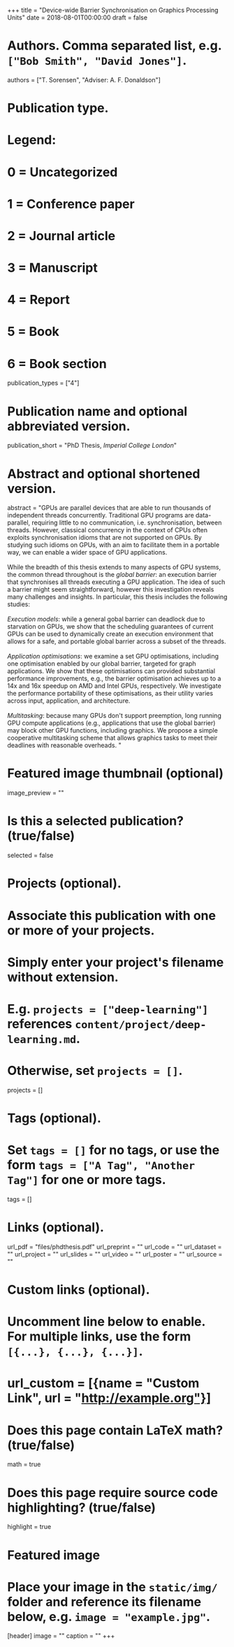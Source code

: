  +++
title = "Device-wide Barrier Synchronisation on Graphics Processing Units"
date = 2018-08-01T00:00:00
draft = false

# Authors. Comma separated list, e.g. `["Bob Smith", "David Jones"]`.
authors = ["T. Sorensen", "Adviser: A. F. Donaldson"]

# Publication type.
# Legend:
# 0 = Uncategorized
# 1 = Conference paper
# 2 = Journal article
# 3 = Manuscript
# 4 = Report
# 5 = Book
# 6 = Book section
publication_types = ["4"]

# Publication name and optional abbreviated version.
publication_short = "PhD Thesis, *Imperial College London*"

# Abstract and optional shortened version.
abstract = "GPUs are parallel devices that are able to run thousands of independent threads concurrently. Traditional GPU programs are data-parallel, requiring little to no communication, i.e. synchronisation, between threads. However, classical  concurrency in the context of CPUs often exploits synchronisation  idioms that are not supported on GPUs. By studying such idioms on  GPUs, with an aim to facilitate them in a portable way, we can  enable a wider space of GPU applications.<br> <br>   While the breadth of this thesis extends to many aspects of GPU   systems, the common thread throughout is the *global barrier*:   an execution barrier that synchronises all threads executing a GPU   application. The idea of such a barrier might seem straightforward,   however this investigation reveals many challenges and insights. In   particular, this thesis includes the following studies: <br> <br>   *Execution models*: while a general gobal barrier can     deadlock due to starvation on GPUs, we show that the scheduling     guarantees of current GPUs can be used to dynamically create an     execution environment that allows for a safe, and portable global     barrier across a subset of the threads.<br><br>   *Application optimisations*: we examine a set GPU     optimisations, including one optimisation enabled by our global     barrier, targeted for graph applications.  We show that these     optimisations can provided substantial performance improvements,     e.g., the barrier optimisation achieves up to a 14x and     16x speedup on AMD and Intel GPUs, respectively.  We     investigate the performance portability of these optimisations, as     their utility varies across input, application, and     architecture. <br><br>   *Multitasking*: because many GPUs don't support     preemption, long running GPU compute applications (e.g.,     applications that use the global barrier) may block other GPU     functions, including graphics. We propose a simple cooperative     multitasking scheme that allows graphics tasks to meet their     deadlines with reasonable overheads. "


# Featured image thumbnail (optional)
image_preview = ""

# Is this a selected publication? (true/false)
selected = false

# Projects (optional).
#   Associate this publication with one or more of your projects.
#   Simply enter your project's filename without extension.
#   E.g. `projects = ["deep-learning"]` references `content/project/deep-learning.md`.
#   Otherwise, set `projects = []`.
projects = []

# Tags (optional).
#   Set `tags = []` for no tags, or use the form `tags = ["A Tag", "Another Tag"]` for one or more tags.
tags = []

# Links (optional).
url_pdf = "files/phdthesis.pdf"
url_preprint = ""
url_code = ""
url_dataset = ""
url_project = ""
url_slides = ""
url_video = ""
url_poster = ""
url_source = ""

# Custom links (optional).
#   Uncomment line below to enable. For multiple links, use the form `[{...}, {...}, {...}]`.
# url_custom = [{name = "Custom Link", url = "http://example.org"}]

# Does this page contain LaTeX math? (true/false)
math = true

# Does this page require source code highlighting? (true/false)
highlight = true

# Featured image
# Place your image in the `static/img/` folder and reference its filename below, e.g. `image = "example.jpg"`.
[header]
image = ""
caption = ""
+++
